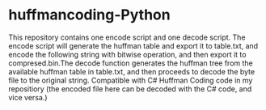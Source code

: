 # huffmancoding-Python
This repository contains one encode script and one decode script. The encode script will generate the huffman table and export it to table.txt, and encode the following string with bitwise operation, and then export it to compresed.bin.The decode function generates the huffman tree from the available huffman table in table.txt, and then proceeds to decode the byte file to the original string. Compatible with C# Huffman Coding code in my repositiory (the encoded file here can be decoded with the C# code, and vice versa.)
